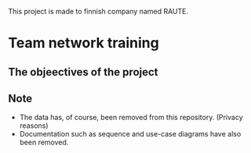 This project is made to finnish company named RAUTE.

# Team network training

## The objeectives of the project




## Note
- The data has, of course, been removed from this repository. (Privacy reasons)
- Documentation such as sequence and use-case diagrams have also been removed.
